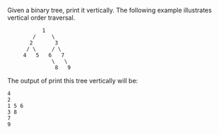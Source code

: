 Given a binary tree, print it vertically. The following example illustrates vertical order traversal.

               1
            /     \
           2       3
          / \     / \
         4   5   6   7
                  \   \
                   8   9 
               
			  
The output of print this tree vertically will be:

    4
    2
    1 5 6
    3 8
    7
    9 